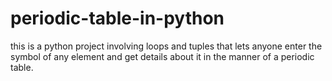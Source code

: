 # periodic-table-in-python
this is a python project involving loops and tuples that lets anyone enter the symbol of any element and get details about it in the manner of a periodic table.

